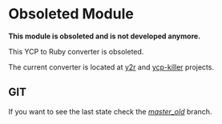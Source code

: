 Obsoleted Module
================

**This module is obsoleted and is not developed anymore.**

This YCP to Ruby converter is obsoleted.

The current converter is located at [y2r](../../../y2r) and [ycp-killer](../../../ycp-killer) projects.


GIT
---

If you want to see the last state check the [*master_old*](../master_old) branch.


